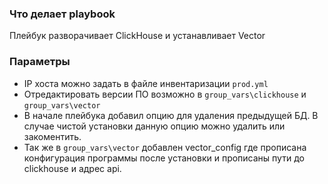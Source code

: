 ### Что делает playbook

Плейбук разворачивает ClickHouse и устанавливает Vector

### Параметры

- IP хоста можно задать в файле инвентаризации `prod.yml`
- Отредактировать версии ПО возможно в `group_vars\clickhouse` и `group_vars\vector`
- В начале плейбука добавил опцию для удаления предыдущей БД. В случае чистой установки данную опцию можно удалить или закоментить.
- Так же в `group_vars\vector` добавлен vector_config где прописана конфигурация программы после установки и прописаны пути до clickhouse и адрес api.
